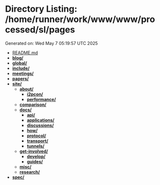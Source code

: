 # Directory Listing: /home/runner/work/www/www/processed/sl/pages
Generated on: Wed May  7 05:19:57 UTC 2025

- [README.md](README.md)
- **[blog/](blog/)**
- **[global/](global/)**
- **[include/](include/)**
- **[meetings/](meetings/)**
- **[papers/](papers/)**
- **[site/](site/)**
  - **[about/](site/about/)**
    - **[i2pcon/](site/about/i2pcon/)**
    - **[performance/](site/about/performance/)**
  - **[comparison/](site/comparison/)**
  - **[docs/](site/docs/)**
    - **[api/](site/docs/api/)**
    - **[applications/](site/docs/applications/)**
    - **[discussions/](site/docs/discussions/)**
    - **[how/](site/docs/how/)**
    - **[protocol/](site/docs/protocol/)**
    - **[transport/](site/docs/transport/)**
    - **[tunnels/](site/docs/tunnels/)**
  - **[get-involved/](site/get-involved/)**
    - **[develop/](site/get-involved/develop/)**
    - **[guides/](site/get-involved/guides/)**
  - **[misc/](site/misc/)**
  - **[research/](site/research/)**
- **[spec/](spec/)**
